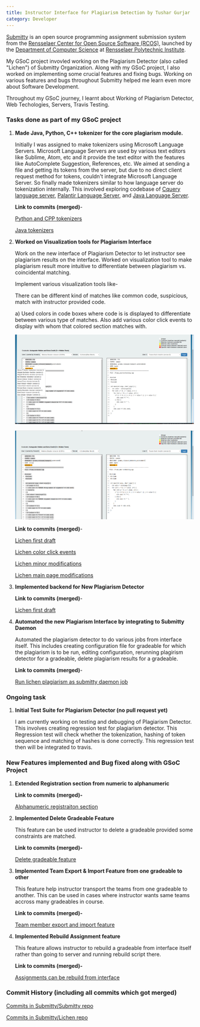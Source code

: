 ```yaml
---
title: Instructor Interface for Plagiarism Detection by Tushar Gurjar
category: Developer
---
```


[Submitty](http://submitty.org) is an open source programming
assignment submission system from the 
[Rensselaer Center for Open Source Software (RCOS)](https://rcos.io/), 
launched by the
[Department of Computer Science](http://www.cs.rpi.edu/) at
[Rensselaer Polytechnic Institute](http://www.rpi.edu/).

My GSoC project invovled working on the Plagiarism Detector (also called "Lichen") of Submitty Organization.
Along with my GSoC project, I also worked on implementing some crucial features and fixing bugs.
Working on various features and bugs throughout Submitty helped me learn even more about Software Development.

Throughout my GSoC journey, I learnt about Working of Plagiarism Detector, Web Techologies, Servers, Travis Testing.





### Tasks done as part of my GSoC project

1.  **Made Java, Python, C++ tokenizer for the core plagiarism module.**
	
	Initially I was assigned to make tokenizers using Microsoft Language Servers.
	Microsoft Language Servers are used by various text editors like Sublime, Atom, etc and it provide the text editor with the features like AutoComplete Suggestion, References, etc. We aimed at sending a file and getting its tokens from the server, but due to no direct client request method for tokens, couldn't integrate Microsoft Language Server.
	So finally made tokenizers similar to how language server do tokenization internally. This involved exploring codebase of [Cquery language server](https://github.com/cquery-project/cquery), [Palantir Language Server](https://github.com/palantir/python-language-server), and [Java Language Server](https://github.com/georgewfraser/vscode-javac).

	**Link to commits (merged)**-


	[Python and CPP tokenizers](https://github.com/Submitty/Lichen/commit/00348500a1fbd01f6a14d54d399f6e8f73034e9b)
	
	[Java tokenizers](https://github.com/Submitty/Lichen/commit/5dbf12720fcc41315e396ea4121bb52d3ea13e7f)

2.  **Worked on Visualization tools for Plagiarism Interface**
	
	Work on the new interface of Plagiarism Detector to let instructor see plagiarism results on the interface. Worked on visualization tool to make plagiarism result more intuitive to differentiate between  plagiarism vs. coincidental matching. 

	Implement various visualization tools like- 

	There can be different kind of matches like common code, suspicious, match with instructor provided code.

	a)  Used colors in code boxes where code is is displayed to differentiate between various type of matches. Also add various color click events to display with whom that colored section matches with.
	
	![](/images/lichen_interface.png)

	![](/images/lichen_color_click.png)	

	**Link to commits (merged)**-

	[Lichen first draft](https://github.com/Submitty/Submitty/commit/2b6d91b0ac34df21d2991cb935656c90bb5cd9d7)

	[Lichen color click events](https://github.com/Submitty/Submitty/commit/e90f935fa3fe082e762323ed569ccb915f9d7391)

	[Lichen minor modifications](https://github.com/Submitty/Submitty/commit/b46f35a7a55f4c1636dc3e6981328d2bd440d764)

	[Lichen main page modifications](https://github.com/Submitty/Submitty/commit/c75ade7210fc4e7794892c19417edc031f74259e)

	
3.	**Implemented backend for New Plagiarism Detector**
	
	**Link to commits (merged)**-

	[Lichen first draft](https://github.com/Submitty/Submitty/commit/2b6d91b0ac34df21d2991cb935656c90bb5cd9d7)	

4.  **Automated the new Plagiarism Interface by integrating to Submitty Daemon**

	Automated the plagiarism detector to do various jobs from interface itself. This includes creating configuration file for gradeable for which the plagiarism is to be run, editing configuration, rerunning plagirism detector for a gradeable, delete plagiarism results for a gradeable.

	**Link to commits (merged)**-

	[Run lichen plagiarism as submitty daemon job](https://github.com/Submitty/Submitty/commit/fe7128093e69b809e53b93ae97c33dbee8c14612)


### Ongoing task 

1.  **Initial Test Suite for Plagiarism Detector (no pull request yet)**


	I am currently working on testing and debugging of Plagiarism Detector. This involves creating regression test for plagiarism detector. This Regression test will check whether the tokenization, hashing of token sequence and matching of hashes is done correctly. This regression test then will be integrated to travis.



### New Features implemented and Bug fixed along with GSoC Project

1.	**Extended Registration section from numeric to alphanumeric**
	
	**Link to commits (merged)-**

	[Alphanumeric registraiton section](https://github.com/Submitty/Submitty/commit/3423da9ff01f7ff2f82c237d144b22a1d84b076f)

2.	**Implemented Delete Gradeable Feature**

	This feature can be used instructor to delete a gradeable provided some constraints are matched.

	**Link to commits (merged)-**

	[Delete gradeable feature](https://github.com/Submitty/Submitty/commit/09a2c9247980238763d3e3d71d46fe3796d9068a)

3. 	**Implemented Team Export & Import Feature from one gradeable to other**

	This feature help instructor transport the teams from one gradeable to another. This can be used in cases where instructor wants same teams accross many gradeables in course.

	**Link to commits (merged)-**

	[Team member export and import feature](https://github.com/Submitty/Submitty/commit/deafde544c23725880eb2a36887f4a8a812af518)

4.	**Implemented Rebuild Assignment feature**

	This feature allows instructor to rebuild a gradeable from interface itself rather than going to server and running rebuild script there.

	**Link to commits (merged)-**

	[Assignments can be rebuild from interface](https://github.com/Submitty/Submitty/commit/33e60f59905e4f12888663448ad3411f7fc5a4f7)

### Commit History (including all commits which got merged)
	

[Commits in Submitty/Submitty repo](https://github.com/Submitty/Submitty/commits?author=tushargr)

[Commits in Submitty/Lichen repo](https://github.com/Submitty/Lichen/commits?author=tushargr)